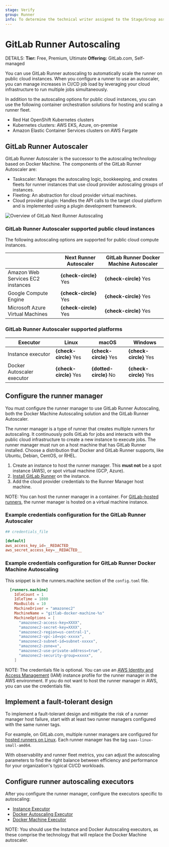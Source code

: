 ```yaml
---
stage: Verify
group: Runner
info: To determine the technical writer assigned to the Stage/Group associated with this page, see https://handbook.gitlab.com/handbook/product/ux/technical-writing/#assignments
---
```


# GitLab Runner Autoscaling

DETAILS:
**Tier:** Free, Premium, Ultimate
**Offering:** GitLab.com, Self-managed

You can use GitLab Runner autoscaling to automatically scale the runner on public cloud instances.
When you configure a runner to use an autoscaler, you can manage increases in CI/CD job load by
leveraging your cloud infrastructure to run multiple jobs simultaneously.

In addition to the autoscaling options for public cloud instances, you can use
the following container orchestration solutions for hosting and scaling a runner fleet.

- Red Hat OpenShift Kubernetes clusters
- Kubernetes clusters: AWS EKS, Azure, on-premise
- Amazon Elastic Container Services clusters on AWS Fargate

## GitLab Runner Autoscaler

GitLab Runner Autoscaler is the successor to the autoscaling technology based on Docker Machine. The components of the GitLab Runner Autoscaler are:

- Taskscaler: Manages the autoscaling logic, bookkeeping, and creates fleets for runner instances that use cloud provider autoscaling groups of instances.
- Fleeting: An abstraction for cloud provider virtual machines.
- Cloud provider plugin: Handles the API calls to the target cloud platform and is implemented using a plugin development framework.

![Overview of GitLab Next Runner Autoscaling](img/next-runner-autoscaling-overview.png)

### GitLab Runner Autoscaler supported public cloud instances

The following autoscaling options are supported for public cloud compute instances.

|                   | Next Runner Autoscaler                 | GitLab Runner Docker Machine Autoscaler                |
|----------------------------|------------------------|------------------------|
| Amazon Web Services EC2 instances         | **{check-circle}** Yes | **{check-circle}** Yes |
| Google Compute Engine | **{check-circle}** Yes | **{check-circle}** Yes |
|Microsoft Azure Virtual Machines|**{check-circle}** Yes|**{check-circle}** Yes|

### GitLab Runner Autoscaler supported platforms

| Executor                   | Linux                  | macOS                  | Windows                |
|----------------------------|------------------------|------------------------|------------------------|
| Instance executor          | **{check-circle}** Yes | **{check-circle}** Yes | **{check-circle}** Yes |
| Docker Autoscaler executor | **{check-circle}** Yes | **{dotted-circle}** No | **{check-circle}** Yes |

## Configure the runner manager

You must configure the runner manager to use GitLab Runner Autoscaling, both the Docker Machine Autoscaling solution and the GitLab Runner Autoscaler.

The runner manager is a type of runner that creates multiple runners for
autoscaling. It continuously polls GitLab for jobs and interacts with the
public cloud infrastructure to create a new instance to execute jobs. The
runner manager must run on a host machine that has GitLab Runner installed.
Choose a distribution that
Docker and GitLab Runner supports, like Ubuntu, Debian, CentOS, or RHEL.

1. Create an instance to host the runner manager. This **must not** be a spot instance (AWS), or spot virtual machine (GCP, Azure).
1. [Install GitLab Runner](../install/linux-repository.md) on the instance.
1. Add the cloud provider credentials to the Runner Manager host machine.

NOTE:
You can host the runner manager in a container.
For [GitLab-hosted runners](https://docs.gitlab.com/ee/ci/runners/), the runner manager is hosted on a virtual machine instance.

### Example credentials configuration for the GitLab Runner Autoscaler

``` toml
## credentials_file

[default]
aws_access_key_id=__REDACTED__
aws_secret_access_key=__REDACTED__
```

### Example credentials configuration for GitLab Runner Docker Machine Autoscaling

This snippet is in the runners.machine section of the `config.toml` file.

``` toml
  [runners.machine]
    IdleCount = 1
    IdleTime = 1800
    MaxBuilds = 10
    MachineDriver = "amazonec2"
    MachineName = "gitlab-docker-machine-%s"
    MachineOptions = [
      "amazonec2-access-key=XXXX",
      "amazonec2-secret-key=XXXX",
      "amazonec2-region=us-central-1",
      "amazonec2-vpc-id=vpc-xxxxx",
      "amazonec2-subnet-id=subnet-xxxxx",
      "amazonec2-zone=x",
      "amazonec2-use-private-address=true",
      "amazonec2-security-group=xxxxx",
    ]
```

NOTE:
The credentials file is optional.
You can use an [AWS Identity and Access Management](https://docs.aws.amazon.com/IAM/latest/UserGuide/id_roles_use_switch-role-ec2_instance-profiles.html)
(IAM) instance profile for the runner manager in the AWS environment.
If you do not want to host the runner manager in AWS, you can use the credentials file.

## Implement a fault-tolerant design

To implement a fault-tolerant design and mitigate the risk of a runner manager host failure,
start with at least two runner managers configured with the same runner tags.

For example, on GitLab.com, multiple runner managers are configured for
[hosted runners on Linux](https://docs.gitlab.com/ee/ci/runners/hosted_runners/linux.html).
Each runner manager has the tag `saas-linux-small-amd64`.

With observability and runner fleet metrics, you can adjust the autoscaling parameters to find the
right balance between efficiency and performance for your organization's typical CI/CD workloads.

## Configure runner autoscaling executors

After you configure the runner manager, configure the executors specific to autoscaling:

- [Instance Executor](../executors/instance.md)
- [Docker Autoscaling Executor](../executors/docker_autoscaler.md)
- [Docker Machine Executor](../executors/docker_machine.md)

NOTE:
You should use the Instance and Docker Autoscaling executors, as these comprise the
technology that will replace the Docker Machine autoscaler.
